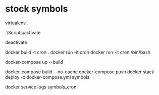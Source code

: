 # stock symbols

virtualenv .

.\Scripts\activate

deactivate

docker build -t cron .
docker run -it cron
docker run -it cron /bin/bash

docker-compose up --build


docker-compose build --no-cache
docker-compose push
docker stack deploy -c docker-compose.yml symbols

docker service logs symbols_cron